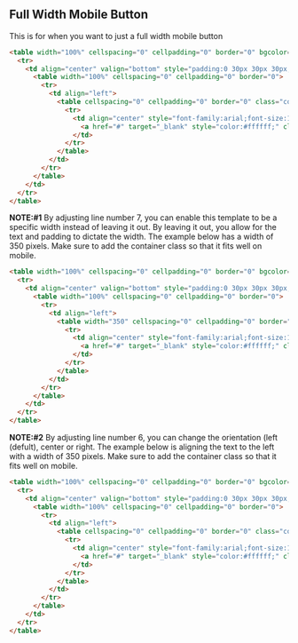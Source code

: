 ## Full Width Mobile Button
This is for when you want to just a full width mobile button
```html
<table width="100%" cellspacing="0" cellpadding="0" border="0" bgcolor="#ffffff">
  <tr>
    <td align="center" valign="bottom" style="padding:0 30px 30px 30px;" class="mobpad">
      <table width="100%" cellspacing="0" cellpadding="0" border="0">
        <tr>
          <td align="left">
            <table cellspacing="0" cellpadding="0" border="0" class="container">
              <tr>
                <td align="center" style="font-family:arial;font-size:16px;line-height:22px;color:#ffffff;padding:10px 40px;border-radius:7px;-webkit-border-radius:7px;-moz-border-radius:7px;" bgcolor="#222222" class="padclear">
                  <a href="#" target="_blank" style="color:#ffffff;" class="fullbutton">Full Mobilie Button</a>
                </td>
              </tr>
            </table>
          </td>
        </tr>
      </table>
    </td>
  </tr>
</table>
```
**NOTE:#1**
By adjusting line number 7, you can enable this template to be a specific width instead of leaving it out. By leaving it out, you allow for the text and padding to dictate the width. The example below has a width of 350 pixels. Make sure to add the container class so that it fits well on mobile. 
```html
<table width="100%" cellspacing="0" cellpadding="0" border="0" bgcolor="#ffffff">
  <tr>
    <td align="center" valign="bottom" style="padding:0 30px 30px 30px;" class="mobpad">
      <table width="100%" cellspacing="0" cellpadding="0" border="0">
        <tr>
          <td align="left">
            <table width="350" cellspacing="0" cellpadding="0" border="0" class="container">
              <tr>
                <td align="center" style="font-family:arial;font-size:16px;line-height:22px;color:#ffffff;padding:10px 40px;border-radius:7px;-webkit-border-radius:7px;-moz-border-radius:7px;" bgcolor="#222222" class="padclear">
                  <a href="#" target="_blank" style="color:#ffffff;" class="fullbutton">Full Mobilie Button</a>
                </td>
              </tr>
            </table>
          </td>
        </tr>
      </table>
    </td>
  </tr>
</table>
```
**NOTE:#2**
By adjusting line number 6, you can change the orientation (left (defult), center or right. The example below is aligning the text to the left with a width of 350 pixels. Make sure to add the container class so that it fits well on mobile. 

```html
<table width="100%" cellspacing="0" cellpadding="0" border="0" bgcolor="#ffffff">
  <tr>
    <td align="center" valign="bottom" style="padding:0 30px 30px 30px;" class="mobpad">
      <table width="100%" cellspacing="0" cellpadding="0" border="0">
        <tr>
          <td align="left">
            <table cellspacing="0" cellpadding="0" border="0" class="container">
              <tr>
                <td align="center" style="font-family:arial;font-size:16px;line-height:22px;color:#ffffff;padding:10px 40px;border-radius:7px;-webkit-border-radius:7px;-moz-border-radius:7px;" bgcolor="#222222" class="padclear">
                  <a href="#" target="_blank" style="color:#ffffff;" class="fullbutton">Full Mobilie Button</a>
                </td>
              </tr>
            </table>
          </td>
        </tr>
      </table>
    </td>
  </tr>
</table>
```
